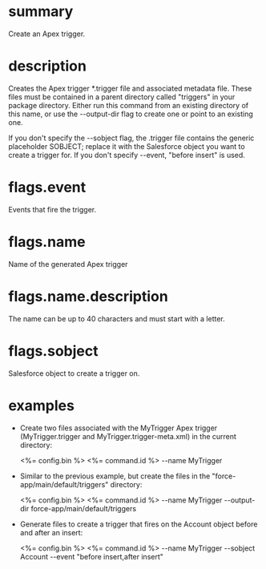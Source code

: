 # summary

Create an Apex trigger.

# description

Creates the Apex trigger *.trigger file and associated metadata file. These files must be contained in a parent directory called "triggers" in your package directory. Either run this command from an existing directory of this name, or use the --output-dir flag to create one or point to an existing one. 

If you don't specify the --sobject flag, the .trigger file contains the generic placeholder SOBJECT; replace it with the Salesforce object you want to create a trigger for. If you don't specify --event, "before insert" is used. 

# flags.event

Events that fire the trigger.

# flags.name

Name of the generated Apex trigger

# flags.name.description

The name can be up to 40 characters and must start with a letter.

# flags.sobject

Salesforce object to create a trigger on.

# examples

- Create two files associated with the MyTrigger Apex trigger (MyTrigger.trigger and MyTrigger.trigger-meta.xml) in the current directory:

  <%= config.bin %> <%= command.id %> --name MyTrigger

- Similar to the previous example, but create the files in the "force-app/main/default/triggers" directory:

  <%= config.bin %> <%= command.id %> --name MyTrigger --output-dir force-app/main/default/triggers

- Generate files to create a trigger that fires on the Account object before and after an insert:

  <%= config.bin %> <%= command.id %> --name MyTrigger --sobject Account --event "before insert,after insert"

